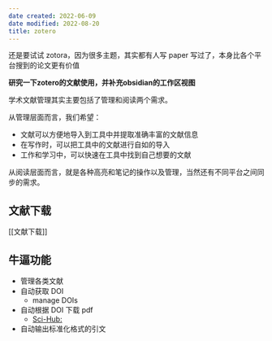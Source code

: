 ```yaml
---
date created: 2022-06-09
date modified: 2022-08-20
title: zotero
---
```


还是要试试 zotora，因为很多主题，其实都有人写 paper 写过了，本身比各个平台搜到的论文更有价值

						

**研究一下****zotero****的文献使用，并补充****obsidian****的工作区视图**

学术文献管理其实主要包括了管理和阅读两个需求。

从管理层面而言，我们希望：

- 文献可以方便地导入到工具中并提取准确丰富的文献信息
- 在写作时，可以把工具中的文献进行自如的导入
- 工作和学习中，可以快速在工具中找到自己想要的文献

从阅读层面而言，就是各种高亮和笔记的操作以及管理，当然还有不同平台之间同步的需求。

## 文献下载

[[文献下载]]

## 牛逼功能

- 管理各类文献
- 自动获取 DOI
	- manage DOIs
- 自动根据 DOI 下载 pdf
	- [Sci-Hub:](https://sci-hub.ru/)
- 自动输出标准化格式的引文
